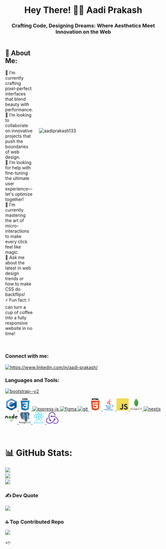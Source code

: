 <h1 align="center">Hey There! 👋🏻 Aadi Prakash</h1>
<h3 align="center">Crafting Code, Designing Dreams: Where Aesthetics Meet Innovation on the Web</h3>


<div style="display: flex; align-items: center; justify-content: space-between;">
  <div style="width: 60%; padding-right: 20px;">
    <h2>💫 About Me:</h2>
    <p>🔭 I’m currently crafting pixel-perfect interfaces that blend beauty with performance. <br>
    👯 I’m looking to collaborate on innovative projects that push the boundaries of web design. <br>
    🤝 I’m looking for help with fine-tuning the ultimate user experience—let's optimize together! <br>
    🌱 I’m currently mastering the art of micro-interactions to make every click feel like magic. <br>
    💬 Ask me about the latest in web design trends or how to make CSS do backflips! <br>
    ⚡ Fun fact: I can turn a cup of coffee into a fully responsive website in no time!</p>
  </div>
  <img src="https://dayatech.us/images/resource/website-development.gif" alt="aadiprakash133" width="400" height="400" style="flex-shrink: 0;">
</div>


<br>
<h3 align="left">Connect with me:</h3>
<p align="left">
<a href="https://linkedin.com/in/https://www.linkedin.com/in/aadi-prakash/" target="blank"><img align="center" src="https://raw.githubusercontent.com/rahuldkjain/github-profile-readme-generator/master/src/images/icons/Social/linked-in-alt.svg" alt="https://www.linkedin.com/in/aadi-prakash/" height="30" width="40" /></a>
</p>

<h3 align="left">Languages and Tools:</h3>
<p align="left"> 
  <a href="https://getbootstrap.com" target="_blank" rel="noreferrer"> <img src="https://img.icons8.com/color/48/bootstrap--v2.png" alt="bootstrap--v2" alt="bootstrap" width="40" height="40"/> </a>
  
  <a href="https://www.cprogramming.com/" target="_blank" rel="noreferrer"> <img src="https://raw.githubusercontent.com/devicons/devicon/master/icons/c/c-original.svg" alt="c" width="40" height="40"/> </a> 
  <a href="https://www.w3schools.com/css/" target="_blank" rel="noreferrer"> <img src="https://raw.githubusercontent.com/devicons/devicon/master/icons/css3/css3-original-wordmark.svg" alt="css3" width="40" height="40"/> </a> 
  <a href="https://expressjs.com" target="_blank" rel="noreferrer"> <img src="https://img.icons8.com/office/40/express-js.png" alt="express-js" alt="express" width="40" height="40"/> </a> 
  <a href="https://www.figma.com/" target="_blank" rel="noreferrer"> <img src="https://www.vectorlogo.zone/logos/figma/figma-icon.svg" alt="figma" width="40" height="40"/> </a> <a href="https://git-scm.com/" target="_blank" rel="noreferrer"> <img src="https://www.vectorlogo.zone/logos/git-scm/git-scm-icon.svg" alt="git" width="40" height="40"/> </a> <a href="https://www.w3.org/html/" target="_blank" rel="noreferrer"> <img src="https://raw.githubusercontent.com/devicons/devicon/master/icons/html5/html5-original-wordmark.svg" alt="html5" width="40" height="40"/> </a> <a href="https://www.java.com" target="_blank" rel="noreferrer"> <img src="https://raw.githubusercontent.com/devicons/devicon/master/icons/java/java-original.svg" alt="java" width="40" height="40"/> </a> <a href="https://developer.mozilla.org/en-US/docs/Web/JavaScript" target="_blank" rel="noreferrer"> <img src="https://raw.githubusercontent.com/devicons/devicon/master/icons/javascript/javascript-original.svg" alt="javascript" width="40" height="40"/> </a> <a href="https://www.mongodb.com/" target="_blank" rel="noreferrer"> <img src="https://raw.githubusercontent.com/devicons/devicon/master/icons/mongodb/mongodb-original-wordmark.svg" alt="mongodb" width="40" height="40"/> </a> <a href="https://nextjs.org/" target="_blank" rel="noreferrer"> <img src="https://img.icons8.com/fluency-systems-regular/50/nextjs.png" alt="nextjs" width="40" height="40"/> </a> <a href="https://nodejs.org" target="_blank" rel="noreferrer"> <img src="https://raw.githubusercontent.com/devicons/devicon/master/icons/nodejs/nodejs-original-wordmark.svg" alt="nodejs" width="40" height="40"/> </a> <a href="https://www.postgresql.org" target="_blank" rel="noreferrer"> <img src="https://raw.githubusercontent.com/devicons/devicon/master/icons/postgresql/postgresql-original-wordmark.svg" alt="postgresql" width="40" height="40"/> </a> <a href="https://reactjs.org/" target="_blank" rel="noreferrer"> <img src="https://raw.githubusercontent.com/devicons/devicon/master/icons/react/react-original-wordmark.svg" alt="react" width="40" height="40"/> </a> <a href="https://redux.js.org" target="_blank" rel="noreferrer"> <img src="https://raw.githubusercontent.com/devicons/devicon/master/icons/redux/redux-original.svg" alt="redux" width="40" height="40"/> </a> </p>
<br>
# 📊 GitHub Stats:
![](https://github-readme-stats.vercel.app/api?username=aadiprakash133&theme=dark&hide_border=false&include_all_commits=false&count_private=true)<br/>
![](https://github-readme-streak-stats.herokuapp.com/?user=aadiprakash133&theme=dark&hide_border=false)<br/>
![](https://github-readme-stats.vercel.app/api/top-langs/?username=aadiprakash133&theme=dark&hide_border=false&include_all_commits=false&count_private=true&layout=compact)

### ✍️ Dev Quote
![](https://quotes-github-readme.vercel.app/api?type=horizontal&theme=gruvbox)

### 🔝 Top Contributed Repo
![](https://github-contributor-stats.vercel.app/api?username=aadiprakash133&limit=5&theme=dark&combine_all_yearly_contributions=true)

<!-
